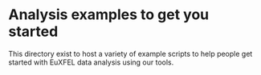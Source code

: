 # Analysis examples to get you started

This directory exist to host a variety of example scripts to help 
people get started with EuXFEL data analysis using our tools.

